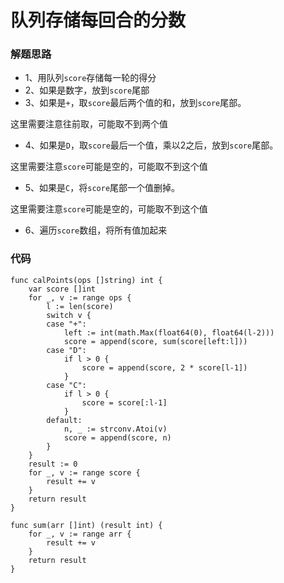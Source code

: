# 队列存储每回合的分数
### 解题思路
* 1、用队列``score``存储每一轮的得分
* 2、如果是数字，放到``score``尾部
* 3、如果是``+``，取``score``最后两个值的和，放到``score``尾部。

这里需要注意往前取，可能取不到两个值

* 4、如果是``D``，取``score``最后一个值，乘以2之后，放到``score``尾部。

这里需要注意``score``可能是空的，可能取不到这个值

* 5、如果是``C``，将``score``尾部一个值删掉。

这里需要注意``score``可能是空的，可能取不到这个值

* 6、遍历``score``数组，将所有值加起来

### 代码

```golang
func calPoints(ops []string) int {
	var score []int
	for _, v := range ops {
		l := len(score)
		switch v {
		case "+":
			left := int(math.Max(float64(0), float64(l-2)))
			score = append(score, sum(score[left:l]))
		case "D":
			if l > 0 {
				score = append(score, 2 * score[l-1])
			}
		case "C":
			if l > 0 {
				score = score[:l-1]
			}
		default:
			n, _ := strconv.Atoi(v)
			score = append(score, n)
		}
	}
	result := 0
	for _, v := range score {
		result += v
	}
	return result
}

func sum(arr []int) (result int) {
	for _, v := range arr {
		result += v
	}
	return result
}
```